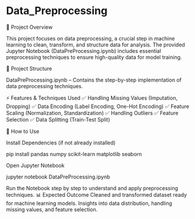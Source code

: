 # Data_Preprocessing
📌 Project Overview


This project focuses on data preprocessing, a crucial step in machine learning to clean, transform, and structure data for analysis. The provided Jupyter Notebook (DataPreProcessing.ipynb) includes essential preprocessing techniques to ensure high-quality data for model training.


📂 Project Structure


DataPreProcessing.ipynb – Contains the step-by-step implementation of data preprocessing techniques.


⚡ Features & Techniques Used
✅ Handling Missing Values (Imputation, Dropping)
✅ Data Encoding (Label Encoding, One-Hot Encoding)
✅ Feature Scaling (Normalization, Standardization)
✅ Handling Outliers
✅ Feature Selection
✅ Data Splitting (Train-Test Split)

🔧 How to Use


Install Dependencies (if not already installed)


pip install pandas numpy scikit-learn matplotlib seaborn


Open Jupyter Notebook


jupyter notebook DataPreProcessing.ipynb

Run the Notebook step by step to understand and apply preprocessing techniques.
📊 Expected Outcome
Cleaned and transformed dataset ready for machine learning models.
Insights into data distribution, handling missing values, and feature selection.
